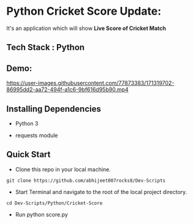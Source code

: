 

# Python Cricket Score Update:


It's an application which will show **Live Score of Cricket Match**




## Tech Stack : Python



## Demo:



https://user-images.githubusercontent.com/77873383/171319702-86995dd2-aa72-494f-a1c6-9bf616d95b90.mp4





## Installing Dependencies

- Python 3 

- requests module





## Quick Start

- Clone this repo in your local machine.


``` git clone https://github.com/abhijeet007rocks8/Dev-Scripts ```

- Start Terminal and navigate to the root of the local project directory.

``` cd Dev-Scripts/Python/Cricket-Score ```

- Run python score.py
